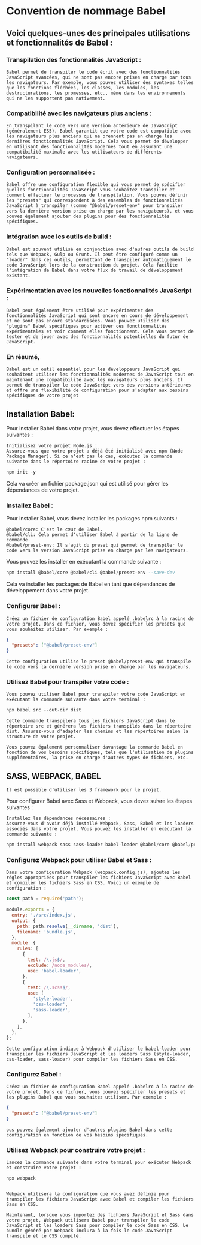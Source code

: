# Convention de nommage Babel 

## Voici quelques-unes des principales utilisations et fonctionnalités de Babel :

### Transpilation des fonctionnalités JavaScript :
    Babel permet de transpiler le code écrit avec des fonctionnalités JavaScript avancées, qui ne sont pas encore prises en charge par tous les navigateurs. Par exemple, vous pouvez utiliser des syntaxes telles que les fonctions fléchées, les classes, les modules, les destructurations, les promesses, etc., même dans les environnements qui ne les supportent pas nativement.

### Compatibilité avec les navigateurs plus anciens :
    En transpilant le code vers une version antérieure de JavaScript (généralement ES5), Babel garantit que votre code est compatible avec les navigateurs plus anciens qui ne prennent pas en charge les dernières fonctionnalités JavaScript. Cela vous permet de développer en utilisant des fonctionnalités modernes tout en assurant une compatibilité maximale avec les utilisateurs de différents navigateurs.

### Configuration personnalisée :
    Babel offre une configuration flexible qui vous permet de spécifier quelles fonctionnalités JavaScript vous souhaitez transpiler et comment effectuer le processus de transpilation. Vous pouvez définir les "presets" qui correspondent à des ensembles de fonctionnalités JavaScript à transpiler (comme "@babel/preset-env" pour transpiler vers la dernière version prise en charge par les navigateurs), et vous pouvez également ajouter des plugins pour des fonctionnalités spécifiques.

### Intégration avec les outils de build :
    Babel est souvent utilisé en conjonction avec d'autres outils de build tels que Webpack, Gulp ou Grunt. Il peut être configuré comme un "loader" dans ces outils, permettant de transpiler automatiquement le code JavaScript lors de la construction du projet. Cela facilite l'intégration de Babel dans votre flux de travail de développement existant.

### Expérimentation avec les nouvelles fonctionnalités JavaScript :
    Babel peut également être utilisé pour expérimenter des fonctionnalités JavaScript qui sont encore en cours de développement et ne sont pas encore standardisées. Vous pouvez utiliser des "plugins" Babel spécifiques pour activer ces fonctionnalités expérimentales et voir comment elles fonctionnent. Cela vous permet de tester et de jouer avec des fonctionnalités potentielles du futur de JavaScript.


### En résumé, 
    Babel est un outil essentiel pour les développeurs JavaScript qui souhaitent utiliser les fonctionnalités modernes de JavaScript tout en maintenant une compatibilité avec les navigateurs plus anciens. Il permet de transpiler le code JavaScript vers des versions antérieures et offre une flexibilité de configuration pour s'adapter aux besoins spécifiques de votre projet

## Installation Babel: 

Pour installer Babel dans votre projet, vous devez effectuer les étapes suivantes :

    Initialisez votre projet Node.js :
    Assurez-vous que votre projet a déjà été initialisé avec npm (Node Package Manager). Si ce n'est pas le cas, exécutez la commande suivante dans le répertoire racine de votre projet :
```csharp
npm init -y
```

Cela va créer un fichier package.json qui est utilisé pour gérer les dépendances de votre projet.

### Installez Babel :
Pour installer Babel, vous devez installer les packages npm suivants :

    @babel/core: C'est le cœur de Babel.
    @babel/cli: Cela permet d'utiliser Babel à partir de la ligne de commande.
    @babel/preset-env: Il s'agit du preset qui permet de transpiler le code vers la version JavaScript prise en charge par les navigateurs.

Vous pouvez les installer en exécutant la commande suivante :
```sql
npm install @babel/core @babel/cli @babel/preset-env --save-dev
```

Cela va installer les packages de Babel en tant que dépendances de développement dans votre projet.

### Configurer Babel :
    Créez un fichier de configuration Babel appelé .babelrc à la racine de votre projet. Dans ce fichier, vous devez spécifier les presets que vous souhaitez utiliser. Par exemple :
```json
{
  "presets": ["@babel/preset-env"]
}
```

    Cette configuration utilise le preset @babel/preset-env qui transpile le code vers la dernière version prise en charge par les navigateurs.

### Utilisez Babel pour transpiler votre code :
    Vous pouvez utiliser Babel pour transpiler votre code JavaScript en exécutant la commande suivante dans votre terminal :
```css
npx babel src --out-dir dist
```

    Cette commande transpilera tous les fichiers JavaScript dans le répertoire src et générera les fichiers transpilés dans le répertoire dist. Assurez-vous d'adapter les chemins et les répertoires selon la structure de votre projet.

    Vous pouvez également personnaliser davantage la commande Babel en fonction de vos besoins spécifiques, tels que l'utilisation de plugins supplémentaires, la prise en charge d'autres types de fichiers, etc.

## SASS, WEBPACK, BABEL

    Il est possible d'utiliser les 3 framework pour le projet. 

Pour configurer Babel avec Sass et Webpack, vous devez suivre les étapes suivantes :

    Installez les dépendances nécessaires :
    Assurez-vous d'avoir déjà installé Webpack, Sass, Babel et les loaders associés dans votre projet. Vous pouvez les installer en exécutant la commande suivante :
```sql
npm install webpack sass sass-loader babel-loader @babel/core @babel/preset-env --save-dev
```

### Configurez Webpack pour utiliser Babel et Sass :
    Dans votre configuration Webpack (webpack.config.js), ajoutez les règles appropriées pour transpiler les fichiers JavaScript avec Babel et compiler les fichiers Sass en CSS. Voici un exemple de configuration :
```js
const path = require('path');

module.exports = {
  entry: './src/index.js',
  output: {
    path: path.resolve(__dirname, 'dist'),
    filename: 'bundle.js',
  },
  module: {
    rules: [
      {
        test: /\.js$/,
        exclude: /node_modules/,
        use: 'babel-loader',
      },
      {
        test: /\.scss$/,
        use: [
          'style-loader',
          'css-loader',
          'sass-loader',
        ],
      },
    ],
  },
};
```

    Cette configuration indique à Webpack d'utiliser le babel-loader pour transpiler les fichiers JavaScript et les loaders Sass (style-loader, css-loader, sass-loader) pour compiler les fichiers Sass en CSS.

### Configurez Babel :
    Créez un fichier de configuration Babel appelé .babelrc à la racine de votre projet. Dans ce fichier, vous pouvez spécifier les presets et les plugins Babel que vous souhaitez utiliser. Par exemple :

```json
{
  "presets": ["@babel/preset-env"]
}
```

    ous pouvez également ajouter d'autres plugins Babel dans cette configuration en fonction de vos besoins spécifiques.

### Utilisez Webpack pour construire votre projet :
    Lancez la commande suivante dans votre terminal pour exécuter Webpack et construire votre projet :

    npx webpack


    Webpack utilisera la configuration que vous avez définie pour transpiler les fichiers JavaScript avec Babel et compiler les fichiers Sass en CSS.

    Maintenant, lorsque vous importez des fichiers JavaScript et Sass dans votre projet, Webpack utilisera Babel pour transpiler le code JavaScript et les loaders Sass pour compiler le code Sass en CSS. Le bundle généré par Webpack inclura à la fois le code JavaScript transpilé et le CSS compilé.
